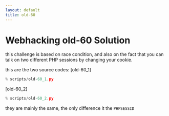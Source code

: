 ```yaml
---
layout: default
title: old-60
---
```


# Webhacking old-60 Solution

this challenge is based on race condition, and also on the fact that you can talk on two different PHP sessions by changing your cookie.

this are the two source codes:
[old-60_1]
```python
% scripts/old-60_1.py
```

[old-60_2]
```python
% scripts/old-60_2.py
```


they are mainly the same, the only difference it the `PHPSESSID`
